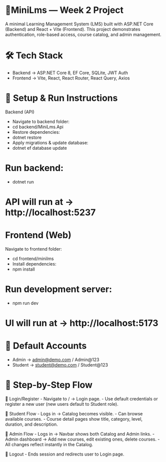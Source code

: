 # 📘MiniLms — Week 2 Project

A minimal Learning Management System (LMS) built with ASP.NET Core (Backend) and React + Vite (Frontend).
This project demonstrates authentication, role-based access, course catalog, and admin management.

# 🛠️ Tech Stack

 - Backend → ASP.NET Core 8, EF Core, SQLite, JWT Auth
 - Frontend → Vite, React, React Router, React Query, Axios

# 🚀 Setup & Run Instructions
Backend (API)
- Navigate to backend folder:
- cd backend/MiniLms.Api
- Restore dependencies:
- dotnet restore
- Apply migrations & update database:
- dotnet ef database update

# Run backend:

 - dotnet run


 # API will run at → http://localhost:5237

# Frontend (Web)

Navigate to frontend folder:

- cd frontend/minilms
- Install dependencies:
- npm install


# Run development server:

- npm run dev


# UI will run at → http://localhost:5173

# 👥 Default Accounts

 - Admin → admin@demo.com / Admin@123
 - Student → student@demo.com / Student@123

# 📖 Step-by-Step Flow
🔹 Login/Register
     - Navigate to / → Login page.
     - Use default credentials or register a new user (new users default to Student role).

🔹 Student Flow
     -  Logs in → Catalog becomes visible.
     -  Can browse available courses.
     -  Course detail pages show title, category, level, duration, and description.

🔹 Admin Flow
     -   Logs in → Navbar shows both Catalog and Admin links.
     -   Admin dashboard → Add new courses, edit existing ones, delete courses.
     -   All changes reflect instantly in the Catalog.

🔹 Logout
     -   Ends session and redirects user to Login page.



